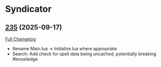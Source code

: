 # Syndicator

## [235](https://github.com/TheMouseNest/Syndicator/tree/235) (2025-09-17)
[Full Changelog](https://github.com/TheMouseNest/Syndicator/compare/234...235) 

- Rename Main.lua -> Initialize.lua where appropriate  
- Search: Add check for spell data being uncached, potentially breaking #knowledge  
